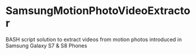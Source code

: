 # SamsungMotionPhotoVideoExtractor
BASH script solution to extract videos from motion photos introduced in Samsung Galaxy S7 &amp; S8 Phones
